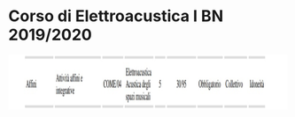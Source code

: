 Corso di Elettroacustica I BN 2019/2020
========

<img src="https://github.com/SMERM/BN-Velitchkova/blob/master/Programma%20di%20studi/elettroacustica_IBN.jpeg" height="100">


